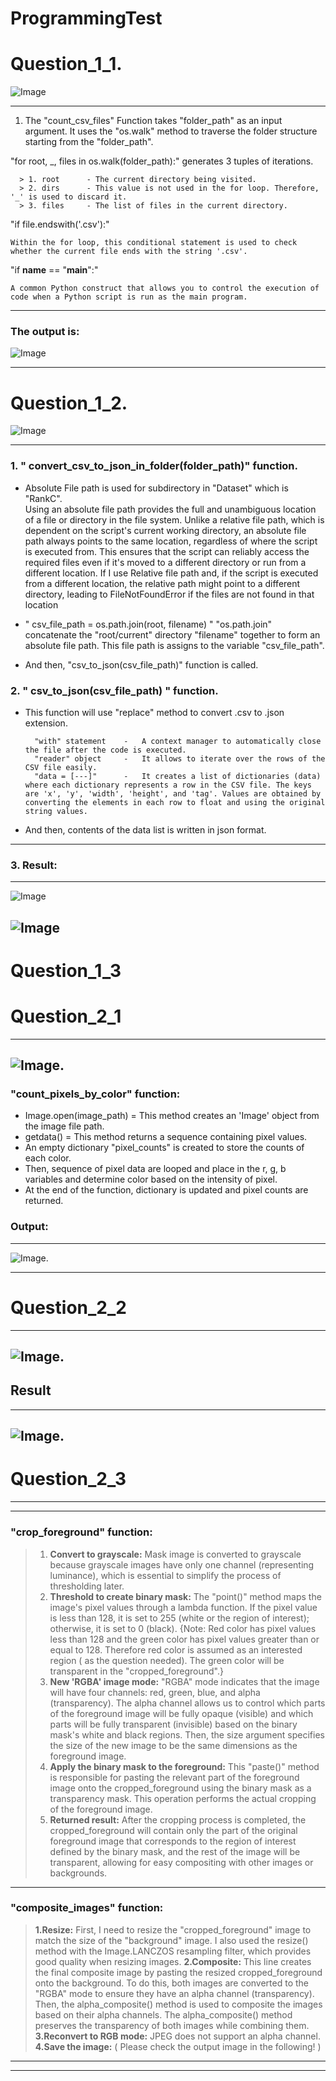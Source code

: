 # ProgrammingTest

# Question_1_1.

![Image](./screenshots/q1.1script.PNG)

---

1. The "count_csv_files" Function takes "folder_path" as an input argument. It uses the "os.walk" method to traverse the folder structure starting from the "folder_path".

"for root, _, files in os.walk(folder_path):" generates 3 tuples of iterations.

      > 1. root      - The current directory being visited.
	  > 2. dirs      - This value is not used in the for loop. Therefore, '_' is used to discard it.
	  > 3. files     - The list of files in the current directory.

"if file.endswith('.csv'):"

	Within the for loop, this conditional statement is used to check whether the current file ends with the string '.csv'. 

"if __name__ == "__main__":"

	A common Python construct that allows you to control the execution of code when a Python script is run as the main program.

---
### The output is:

![Image](./screenshots/q1.1output.PNG)

---
# Question_1_2.

![Image](./screenshots/q.1.2script.PNG)

---

### 1. " convert_csv_to_json_in_folder(folder_path)" function.
- Absolute File path is used for subdirectory in "Dataset" which is "RankC".	
Using an absolute file path provides the full and unambiguous location of a file or directory in the file system. Unlike a relative file path, which is dependent on the script's current working directory, an absolute file path always points to the same location, regardless of where the script is executed from. This ensures that the script can reliably access the required files even if it's moved to a different directory or run from a different location. If I use Relative file path and, if the script is executed from a different location, the relative path might point to a different directory, leading to FileNotFoundError if the files are not found in that location

- " csv_file_path = os.path.join(root, filename) " 
	"os.path.join" concatenate the "root/current" directory "filename" together to form an absolute file path. This file path is assigns to the variable "csv_file_path".

- And then, "csv_to_json(csv_file_path)" function is called.

### 2. " csv_to_json(csv_file_path) " function.

- This function will use "replace" method to convert .csv to .json extension.

		"with" statement	-	A context manager to automatically close the file after the code is executed.
		"reader" object		-	It allows to iterate over the rows of the CSV file easily.
		"data = [---]"		-	It creates a list of dictionaries (data) where each dictionary represents a row in the CSV file. The keys are 'x', 'y', 'width', 'height', and 'tag'. Values are obtained by converting the elements in each row to float and using the original string values. 	

- And then, contents of the data list is written in json format.

---

### 3. Result:

---
![Image](./screenshots/q.1.2tojson.PNG)

![Image](./screenshots/q.1.2tojson2.PNG)
---

# Question_1_3

# Question_2_1
---
![Image](./screenshots/q.2.1script.PNG).
---
### "count_pixels_by_color" function:
- Image.open(image_path)	=	This method creates an 'Image' object from the image file path.
- getdata() 		=	This method returns a sequence containing pixel values.
- An empty dictionary "pixel_counts" is created to store the counts of each color. 
- Then, sequence of pixel data are looped and place in the r, g, b variables and determine color based on the intensity of pixel.
- At the end of the function, dictionary is updated and pixel counts are returned.

### Output:
---
![Image](./screenshots/q.2.1sample.PNG).


---
#  Question_2_2
---
![Image](./screenshots/q.2.2script.PNG).
---
## Result
---
![Image](./screenshots/q.2.2result.PNG).
---

# Question_2_3

---

---
### "crop_foreground" function:
> 1. **Convert to grayscale:** 	Mask image is converted to grayscale because grayscale images have only one channel (representing luminance), which is essential to simplify the process of thresholding later.
> 2. **Threshold to create binary mask:**  	The "point()" method maps the image's pixel values through a lambda function. If the pixel value is less than 128, it is set to 255 (white or the region of interest); otherwise, it is set to 0 (black). {Note: Red color has pixel values less than 128 and the green color has pixel values greater than or equal to 128. Therefore red color is assumed as an interested region ( as the question needed). The green color will be transparent in the "cropped_foreground".}
> 3. **New 'RGBA' image mode:** 	"RGBA" mode indicates that the image will have four channels: red, green, blue, and alpha (transparency). The alpha channel allows us to control which parts of the foreground image will be fully opaque (visible) and which parts will be fully transparent (invisible) based on the binary mask's white and black regions. Then, the size argument specifies the size of the new image to be the same dimensions as the foreground image.
> 4. **Apply the binary mask to the foreground:** This "paste()" method is responsible for pasting the relevant part of the foreground image onto the cropped_foreground using the binary mask as a transparency mask. This operation performs the actual cropping of the foreground image.
> 5. **Returned result:** After the cropping process is completed, the cropped_foreground will contain only the part of the original foreground image that corresponds to the region of interest defined by the binary mask, and the rest of the image will be transparent, allowing for easy compositing with other images or backgrounds.
---
### "composite_images" function:
> **1.Resize:** First, I need to resize the "cropped_foreground" image to match the size of the "background" image. I also used the resize() method with the Image.LANCZOS resampling filter, which provides good quality when resizing images.
> **2.Composite:** This line creates the final composite image by pasting the resized cropped_foreground onto the background. To do this, both images are converted to the "RGBA" mode to ensure they have an alpha channel (transparency). Then, the alpha_composite() method is used to composite the images based on their alpha channels. The alpha_composite() method preserves the transparency of both images while combining them.
> **3.Reconvert to RGB mode:** JPEG does not support an alpha channel.
> **4.Save the image:** ( Please check the output image in the following! )
---

---

